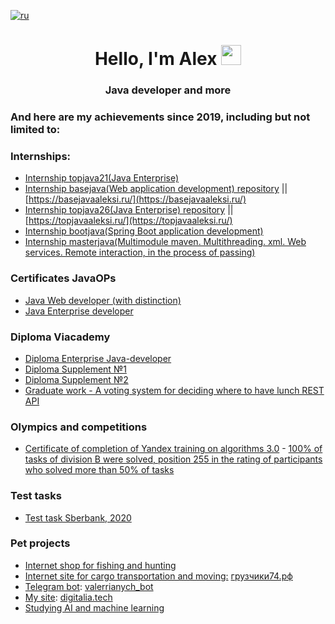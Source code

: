 [![ru](https://img.shields.io/badge/lang-ru-red.svg)](README.ru.md)
<h1 align="center">Hello, I'm Alex 
<img src="https://github.com/blackcater/blackcater/raw/main/images/Hi.gif" height="32" alt=""/></h1>

<h3 align="center">Java developer and more</h3>


### And here are my achievements since 2019, including but not limited to:

### Internships:
- [Internship topjava21(Java Enterprise)](https://github.com/Aleks-i/topjava21)
- [Internship basejava(Web application development) repository](https://github.com/Aleks-i/basejava) || [https://basejavaaleksi.ru/](https://basejavaaleksi.ru/)
- [Internship topjava26(Java Enterprise) repository](https://github.com/Aleks-i/topjava26) || [https://topjavaaleksi.ru/](https://topjavaaleksi.ru/)
- [Internship bootjava(Spring Boot application development)](https://github.com/Aleks-i/bootjava)
- [Internship masterjava(Multimodule maven. Multithreading. xml. Web services. Remote interaction, in the process of passing)](https://github.com/Aleks-i/masterjava)


### Certificates JavaOPs
- [Java Web developer (with distinction)](https://javaops.ru/certificate/basejava?email=i.vanovaleksval@gmail.com)
- [Java Enterprise developer](https://javaops.ru/certificate/topjava?email=i.vanovaleksval@gmail.com&lang=ru&group=topjava21)


### Diploma Viacademy
- [Diploma Enterprise Java-developer](img/Diploma.jpg)
- [Diploma Supplement №1](img/Application%20page%201.jpg)
- [Diploma Supplement №2](img/Application%20page%202.jpg)
- [Graduate work - A voting system for deciding where to have lunch REST API](https://github.com/Aleks-i/VoitingRestaurants)

### Olympics and competitions
- [Certificate of completion of Yandex training on algorithms 3.0](https://contest.s3.yandex.net/academy/trainings-30/common/ab38040f-569c-4d86-847e-888a48bff09f.pdf) - [100% of tasks of division B were solved, position 255 in the rating of participants who solved more than 50% of tasks](https://yastatic.net/s3/lyceum/%D0%A0%D0%B5%D0%B7%D1%83%D0%BB%D1%8C%D1%82%D0%B0%D1%82%D1%8B_%D1%82%D1%80%D0%B5%D0%BD%D0%B8%D1%80%D0%BE%D0%B2%D0%BE%D0%BA_3_0%E2%80%94%D0%BF%D0%BE%D0%BB%D1%83%D1%87%D0%B5%D0%BD%D0%B8%D0%B5_%D1%81%D0%B5%D1%80%D1%82%D0%B8%D1%84%D0%B8%D0%BA%D0%B0%D1%82%D0%B0.xlsx)

### Test tasks
- [Test task Sberbank, 2020](https://github.com/Aleks-i/RestFullService_TestTask)

### Pet projects
- [Internet shop for fishing and hunting](https://github.com/Aleks-i/rybachek)
- [Internet site for cargo transportation and moving:](https://github.com/Aleks-i/Gruz) [грузчики74.рф](https://грузчики74.рф)
- [Telegram bot](https://github.com/Aleks-i/botfroshareholders): [valerrianych_bot](https://t.me/valerrianych_bot)
- [My site](https://github.com/Aleks-i/digitalia): [digitalia.tech](https://digitalia.tech/)
- [Studying AI and machine learning](https://github.com/Aleks-i/my-first-II)
